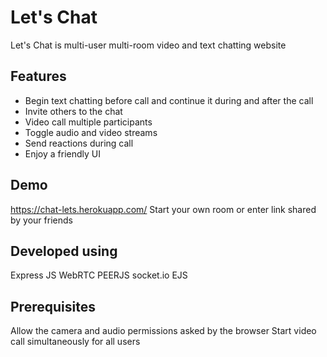 # Let's Chat

Let's Chat is multi-user multi-room video and text chatting website

## Features
- Begin text chatting before call and continue it during and after the call
- Invite others to the chat
- Video call multiple participants
- Toggle audio and video streams
- Send reactions during call
- Enjoy a friendly UI 

## Demo
https://chat-lets.herokuapp.com/
Start your own room or enter link shared by your friends

## Developed using
Express JS 
WebRTC
PEERJS
socket.io
EJS

## Prerequisites
Allow the camera and audio permissions asked by the browser
Start video call simultaneously for all users
